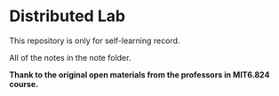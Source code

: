 # Distributed Lab

This repository is only for self-learning record.

All of the notes in the note folder.

**Thank to the original open materials from the professors in MIT6.824 course.**
